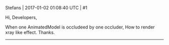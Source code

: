 Stefans | 2017-01-02 01:08:40 UTC | #1

Hi, Developers,

When one AnimatedModel is occludeed by one occluder,  How to render xray like effect. 
Thanks.

-------------------------

